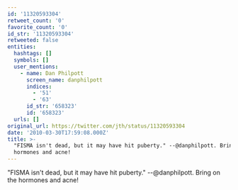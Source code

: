 ```yaml
---
id: '11320593304'
retweet_count: '0'
favorite_count: '0'
id_str: '11320593304'
retweeted: false
entities:
  hashtags: []
  symbols: []
  user_mentions:
    - name: Dan Philpott
      screen_name: danphilpott
      indices:
        - '51'
        - '63'
      id_str: '658323'
      id: '658323'
  urls: []
original_url: https://twitter.com/jth/status/11320593304
date: '2010-03-30T17:59:08.000Z'
title: >-
  "FISMA isn't dead, but it may have hit puberty." --@danphilpott. Bring on the
  hormones and acne!
---
```


"FISMA isn't dead, but it may have hit puberty." --@danphilpott. Bring on the hormones and acne!